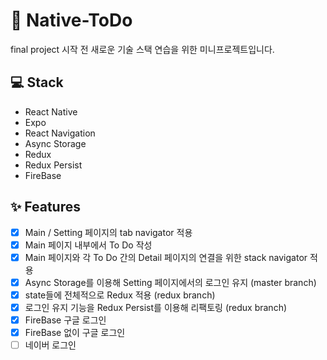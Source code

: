 # 📱 Native-ToDo

final project 시작 전 새로운 기술 스택 연습을 위한 미니프로젝트입니다.

## 💻 Stack

-   React Native
-   Expo
-   React Navigation
-   Async Storage
-   Redux
-   Redux Persist
-   FireBase

## ✨ Features

-   [x] Main / Setting 페이지의 tab navigator 적용
-   [x] Main 페이지 내부에서 To Do 작성
-   [x] Main 페이지와 각 To Do 간의 Detail 페이지의 연결을 위한 stack navigator 적용
-   [x] Async Storage를 이용해 Setting 페이지에서의 로그인 유지 (master branch)
-   [x] state들에 전체적으로 Redux 적용 (redux branch)
-   [x] 로그인 유지 기능을 Redux Persist를 이용해 리팩토링 (redux branch)
-   [x] FireBase 구글 로그인
-   [x] FireBase 없이 구글 로그인
-   [ ] 네이버 로그인
